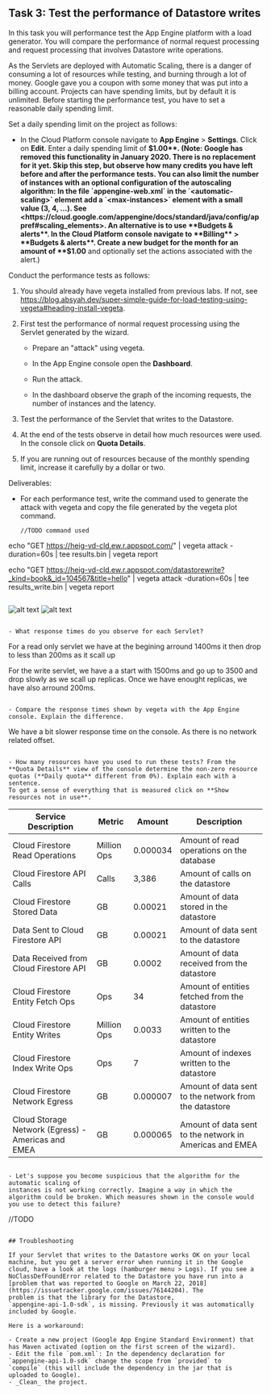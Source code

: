 ## Task 3: Test the performance of Datastore writes

In this task you will performance test the App Engine platform with a
load generator. You will compare the performance of normal request
processing and request processing that involves Datastore write
operations.

As the Servlets are deployed with Automatic Scaling, there is a danger
of consuming a lot of resources while testing, and burning through a
lot of money. Google gave you a coupon with some money that was put
into a billing account. Projects can have spending limits, but by
default it is unlimited. Before starting the performance test, you
have to set a reasonable daily spending limit.

Set a daily spending limit on the project as follows:

- In the Cloud Platform console navigate to **App Engine** >
  **Settings**. Click on **Edit**. Enter a daily spending limit of
  **$1.00**. (Note: Google has removed this functionality in January 2020. There is no replacement for it yet. Skip this step, but observe how many credits you have left before and after the performance tests. You can also limit the number of instances with an optional configuration of the autoscaling algorithm: In the file `appengine-web.xml` in the `<automatic-scaling>` element add a `<max-instances>` element with a small value (3, 4, ...). See <https://cloud.google.com/appengine/docs/standard/java/config/appref#scaling_elements>. An alternative is to use **Budgets & alerts**. In the Cloud Platform console navigate to **Billing** > **Budgets & alerts**. Create a new budget for the month for an amount of **$1.00** and optionally set the actions associated with the alert.)

Conduct the performance tests as follows:

1. You should already have vegeta installed from previous labs. If not, see <https://blog.absyah.dev/super-simple-guide-for-load-testing-using-vegeta#heading-install-vegeta>.

2. First test the performance of normal request processing using the
   Servlet generated by the wizard.

   - Prepare an "attack" using vegeta.

   - In the App Engine console open the **Dashboard**.

   - Run the attack.

   - In the dashboard observe the graph of the incoming requests, the
     number of instances and the latency.

3. Test the performance of the Servlet that writes to the Datastore.

4. At the end of the tests observe in detail how much resources were
   used. In the console click on **Quota Details**.

5. If you are running out of resources because of the monthly spending
   limit, increase it carefully by a dollar or two.

Deliverables:

- For each performance test, write the command used to generate the attack with vegeta and copy the file generated by the vegeta plot command.

  ```
  //TODO command used

echo "GET https://heig-vd-cld.ew.r.appspot.com/" | vegeta attack -duration=60s | tee results.bin | vegeta report

echo "GET https://heig-vd-cld.ew.r.appspot.com/datastorewrite?_kind=book&_id=104567&title=hello" | vegeta attack -duration=60s | tee results_write.bin | vegeta report
  ```

  ```
![alt text](image.png)
![alt text](image-1.png)

  ```
 
- What response times do you observe for each Servlet?

  ```

For a read only servlet we have at the begining arround 1400ms it then drop to less than 200ms as it scall up

For the write servlet, we have a a start with 1500ms and go up to 3500 and drop slowly as we scall up replicas. Once we have enought replicas, we have also arround 200ms.
  ```

- Compare the response times shown by vegeta with the App Engine
  console. Explain the difference.

  ```
We have a bit slower response time on the console. As there is no network related offset.

  ```

- How many resources have you used to run these tests? From the
  **Quota Details** view of the console determine the non-zero resource
  quotas (**Daily quota** different from 0%). Explain each with a sentence.
  To get a sense of everything that is measured click on **Show resources not in use**.

  ```

| Service Description                                 | Metric        | Amount   | Description                                     |
|-----------------------------------------------------|---------------|----------|-------------------------------------------------|
| Cloud Firestore Read Operations                     | Million Ops   | 0.000034 | Amount of read operations on the database       |
| Cloud Firestore API Calls                           | Calls         | 3,386    | Amount of calls on the datastore                |
| Cloud Firestore Stored Data                         | GB            | 0.00021  | Amount of data stored in the datastore          |
| Data Sent to Cloud Firestore API                    | GB            | 0.00021  | Amount of data sent to the datastore            |
| Data Received from Cloud Firestore API              | GB            | 0.0002   | Amount of data received from the datastore      |
| Cloud Firestore Entity Fetch Ops                    | Ops           | 34       | Amount of entities fetched from the datastore   |
| Cloud Firestore Entity Writes                       | Million Ops   | 0.0033   | Amount of entities written to the datastore     |
| Cloud Firestore Index Write Ops                     | Ops           | 7        | Amount of indexes written to the datastore      |
| Cloud Firestore Network Egress                      | GB            | 0.000007 | Amount of data sent to the network from the datastore             |
| Cloud Storage Network (Egress) - Americas and EMEA  | GB            | 0.000065 | Amount of data sent to the network in Americas and EMEA |

  ```

- Let's suppose you become suspicious that the algorithm for the automatic scaling of
  instances is not working correctly. Imagine a way in which the algorithm could be broken. Which measures shown in the console would you use to detect this failure?

  ```

  //TODO
  
  ```

## Troubleshooting

If your Servlet that writes to the Datastore works OK on your local
machine, but you get a server error when running it in the Google
cloud, have a look at the logs (hamburger menu > Logs). If you see a
NoClassDefFoundError related to the Datastore you have run into a
[problem that was reported to Google on March 22, 2018](https://issuetracker.google.com/issues/76144204). The
problem is that the library for the Datastore,
`appengine-api-1.0-sdk`, is missing. Previously it was automatically
included by Google.

Here is a workaround:

- Create a new project (Google App Engine Standard Environment) that
  has Maven activated (option on the first screen of the wizard).
- Edit the file `pom.xml`: In the dependency declaration for
  `appengine-api-1.0-sdk` change the scope from `provided` to
  `compile` (this will include the dependency in the jar that is
  uploaded to Google).
- _Clean_ the project.
